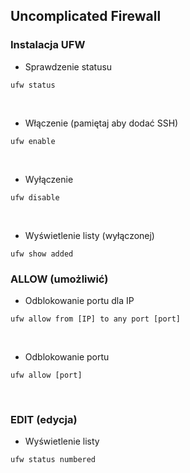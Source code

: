 ## Uncomplicated Firewall
### Instalacja UFW
* Sprawdzenie statusu
```
ufw status
```
<br>

* Włączenie (pamiętaj aby dodać SSH)
```
ufw enable
```
<br>

* Wyłączenie
```
ufw disable
```
<br>

* Wyświetlenie listy (wyłączonej)
```
ufw show added
```

### ALLOW (umożliwić)

* Odblokowanie portu dla IP
```
ufw allow from [IP] to any port [port]
```
<br>

* Odblokowanie portu 

```
ufw allow [port]
```
<br>

### EDIT (edycja)

* Wyświetlenie listy
```
ufw status numbered
```



